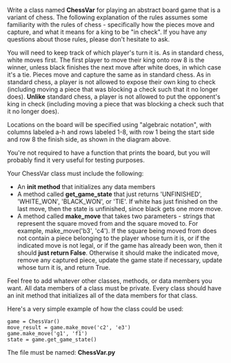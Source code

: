 Write a class named **ChessVar** for playing an abstract board game that is a variant of chess. The following explanation of the rules assumes some familiarity with the rules of chess - specifically how the pieces move and capture, and what it means for a king to be "in check". If you have any questions about those rules, please don't hesitate to ask.

You will need to keep track of which player's turn it is. As in standard chess, white moves first. The first player to move their king onto row 8 is the winner, unless black finishes the next move after white does, in which case it's a tie. Pieces move and capture the same as in standard chess. As in standard chess, a player is not allowed to expose their own king to check (including moving a piece that was blocking a check such that it no longer does). **Unlike** standard chess, a player is not allowed to put the opponent's king in check (including moving a piece that was blocking a check such that it no longer does).

Locations on the board will be specified using "algebraic notation", with columns labeled a-h and rows labeled 1-8, with row 1 being the start side and row 8 the finish side, as shown in the diagram above.

You're not required to have a function that prints the board, but you will probably find it very useful for testing purposes.

Your ChessVar class must include the following:
* An **init method** that initializes any data members
* A method called **get_game_state** that just returns 'UNFINISHED', 'WHITE_WON', 'BLACK_WON', or 'TIE'. If white has just finished on the last move, then the state is unfinished, since black gets one more move.
* A method called **make_move** that takes two parameters - strings that represent the square moved from and the square moved to.  For example, make_move('b3', 'c4').  If the square being moved from does not contain a piece belonging to the player whose turn it is, or if the indicated move is not legal, or if the game has already been won, then it should **just return False**.  Otherwise it should make the indicated move, remove any captured piece, update the game state if necessary, update whose turn it is, and return True.

Feel free to add whatever other classes, methods, or data members you want.  All data members of a class must be private.  Every class should have an init method that initializes all of the data members for that class.

Here's a very simple example of how the class could be used:
```
game = ChessVar()
move_result = game.make_move('c2', 'e3')
game.make_move('g1', 'f1')
state = game.get_game_state()
```
The file must be named: **ChessVar.py**
